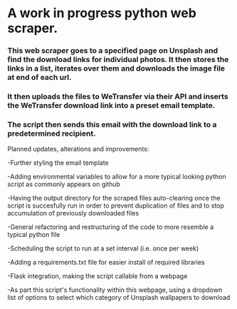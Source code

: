 # A work in progress python web scraper.

### This web scraper goes to a specified page on Unsplash and find the download links for individual photos. It then stores the links in a list, iterates over them and downloads the image file at end of each url.

### It then uploads the files to WeTransfer via their API and inserts the WeTransfer download link into a preset email template.

### The script then sends this email with the download link to a predetermined recipient.

Planned updates, alterations and improvements:

-Further styling the email template

-Adding environmental variables to allow for a more typical looking python script
as commonly appears on github

-Having the output directory for the scraped files auto-clearing once the script is succesfully run
in order to prevent duplication of files and to stop accumulation of previously downloaded files

-General refactoring and restructuring of the code to more resemble a typical python file

-Scheduling the script to run at a set interval (i.e. once per week)

-Adding a requirements.txt file for easier install of required libraries

-Flask integration, making the script callable from a webpage

-As part this script's functionality within this webpage, using a dropdown list
of options to select which category of Unsplash wallpapers to download